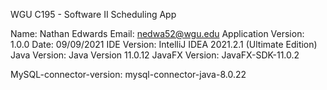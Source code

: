 WGU C195 - Software II
Scheduling App


Name: Nathan Edwards
Email: nedwa52@wgu.edu
Application Version: 1.0.0
Date: 09/09/2021
IDE Version: IntelliJ IDEA 2021.2.1 (Ultimate Edition)
Java Version: Java Version 11.0.12
JavaFX Version: JavaFX-SDK-11.0.2

MySQL-connector-version: mysql-connector-java-8.0.22
